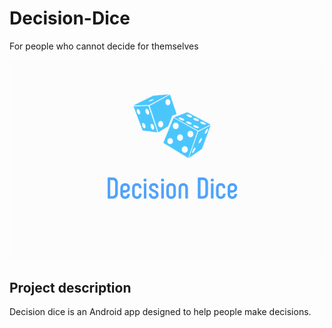 # Decision-Dice
For people who cannot decide for themselves

![alt text](https://github.com/Joren-Thijs/Decision-Dice/blob/main/.github/logo.png?raw=true)

## Project description
Decision dice is an Android app designed to help people make decisions.
